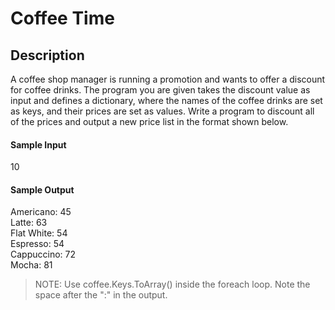 # Coffee Time

## Description
A coffee shop manager is running a promotion and wants to offer a discount for coffee drinks.
The program you are given takes the discount value as input and defines a dictionary, where the names of the coffee drinks are set as keys, and their prices are set as values.
Write a program to discount all of the prices and output a new price list in the format shown below.

#### Sample Input
10

#### Sample Output
Americano: 45 <br>
Latte: 63 <br>
Flat White: 54 <br>
Espresso: 54 <br>
Cappuccino: 72 <br>
Mocha: 81

> NOTE: Use coffee.Keys.ToArray() inside the foreach loop.
Note the space after the ":" in the output.